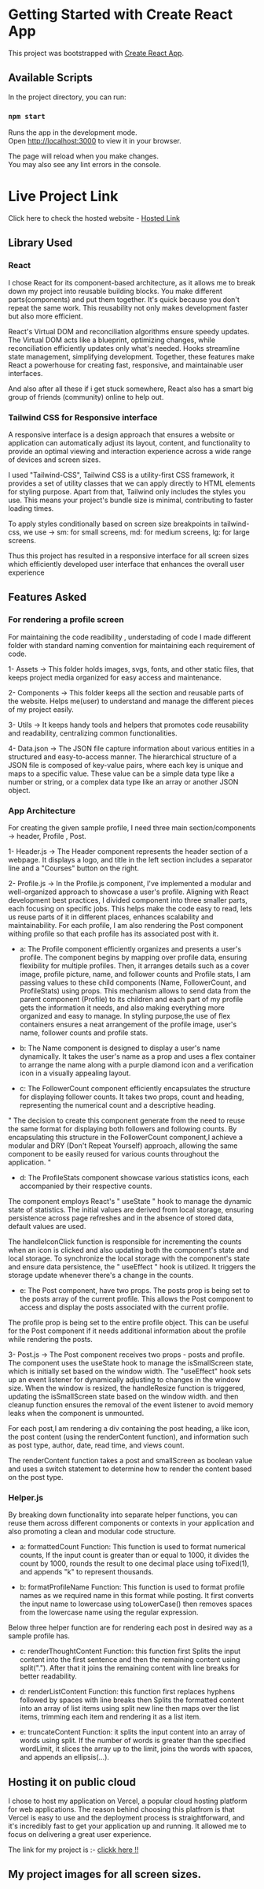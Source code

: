 
# Getting Started with Create React App

This project was bootstrapped with [Create React App](https://github.com/facebook/create-react-app).

## Available Scripts

In the project directory, you can run:

### `npm start`

Runs the app in the development mode.\
Open [http://localhost:3000](http://localhost:3000) to view it in your browser.

The page will reload when you make changes.\
You may also see any lint errors in the console.

# Live Project Link 

Click here to check the hosted website - [Hosted Link](https://ttt-frontend-assignment-vivek.vercel.app/)

## Library Used

### React 

I chose React for its component-based architecture, as it allows me to break down my project into reusable building blocks.
You make different parts(components) and put them together. It's quick because you don't repeat the same work. 
This reusability not only makes development faster but also more efficient. 

React's Virtual DOM and reconciliation algorithms ensure speedy updates. The Virtual DOM acts like a blueprint, optimizing changes, while reconciliation efficiently updates only what's needed. Hooks streamline state management, simplifying development. Together, these features make React a powerhouse for creating fast, responsive, and maintainable user interfaces.

And also after all these if i get stuck somewhere, React also has a smart big group of friends (community) online to help out.

### Tailwind CSS for Responsive interface

A responsive interface is a design approach that ensures a website or application can automatically adjust its layout, content, and functionality to provide an optimal viewing and interaction experience across a wide range of devices and screen sizes.

I used "Tailwind-CSS", Tailwind CSS is a utility-first CSS framework, it provides a set of utility classes that we can apply directly to HTML elements for styling purpose. Apart from that, Tailwind only includes the styles you use. This means your project's bundle size is minimal, contributing to faster loading times.

To apply styles conditionally based on screen size breakpoints in tailwind-css, we use ->  sm: for small screens, md: for medium screens, lg: for large screens.

Thus this project has resulted in a responsive interface for all screen sizes which efficiently developed user interface that enhances the overall user experience

## Features Asked

### For rendering a profile screen 

For maintaining the code readibility , understading of code I made different folder with standard naming convention for maintaining each requirement of code.

1- Assets ->  This folder holds images, svgs, fonts, and other static files, that keeps project media organized for easy access and maintenance.

2- Components ->  This folder keeps all the section and  reusable parts of the website. Helps me(user) to understand and manage the different pieces of my project easily.

3- Utils ->  It keeps handy tools and helpers that promotes code reusability and readability, centralizing common functionalities.

4- Data.json -> The JSON file capture information about various entities in a structured and easy-to-access manner.
The hierarchical structure of a JSON file is composed of key-value pairs, where each key is unique and maps to a specific value. These value can be a simple data type like a number or string, or a complex data type like an array or another JSON object.

### App Architecture 

For creating the given sample profile, I need three main section/components -> header, Profile , Post.

1- Header.js -> The Header component represents the header section of a webpage. It displays a logo, and title in the left section includes a separator line and a "Courses" button on the right. 

2- Profile.js ->  In the Profile.js component, I've implemented a modular and well-organized approach to showcase a user's profile. Aligning with React development best practices, I divided component into three smaller parts, each focusing on specific jobs. This helps make the code easy to read, lets us reuse parts of it in different places, enhances scalability and maintainability. For each profile, I am also rendering the Post component withing profile so that each profile has its associated post with it.

- a: The Profile component efficiently organizes and presents a user's profile. The component begins by mapping over profile data, ensuring flexibility for multiple profiles. Then, it arranges details such as a cover image, profile picture, name, and follower counts and Profile stats, I am passing values to these child components (Name, FollowerCount, and ProfileStats) using props. This mechanism allows to send data from the parent component (Profile) to its children and each part of my profile gets the information it needs, and also making everything more organized and easy to manage. In styling purpose,the use of flex containers ensures a neat arrangement of the profile image, user's name, follower counts and profile stats.

- b: The Name component is designed to display a user's name dynamically. It takes the user's name as a prop and uses a flex container to arrange the name along with a purple diamond icon and a verification icon in a visually appealing layout. 

- c: The FollowerCount component efficiently encapsulates the structure for displaying follower counts. It takes two props, count and heading, representing the numerical count and a descriptive heading.

" The decision to create this component generate from the need to reuse the same format for displaying both followers and following counts. By encapsulating this structure in the FollowerCount component,I achieve a modular and DRY (Don't Repeat Yourself) approach, allowing the same component to be easily reused for various counts throughout the application. "

- d: The ProfileStats component showcase various statistics icons, each accompanied by their respective counts. 

The component employs React's " useState " hook to manage the dynamic state of statistics. The initial values are derived from local storage, ensuring persistence across page refreshes and in the absence of stored data, default values are used. 

The handleIconClick function is responsible for incrementing the counts when an icon is clicked and also updating both the component's state and local storage. To synchronize the local storage with the component's state and ensure data persistence, the " useEffect " hook is utilized. It triggers the storage update whenever there's a change in the counts.

- e: The Post component, have two props. The posts prop is being set to the posts array of the current profile. This allows the Post component to access and display the posts associated with the current profile. 
  
The profile prop is being set to the entire profile object. This can be useful for the Post component if it needs additional information about the profile while rendering the posts.


3- Post.js -> The Post component  receives two props - posts and profile. 
The component uses the useState hook to manage the isSmallScreen state, which is initially set based on the window width. 
The "useEffect" hook sets up an event listener for  dynamically adjusting to changes in the window size. When the window is resized, the handleResize function is triggered, updating the isSmallScreen state based on the window width. and then cleanup function ensures the removal of the event listener to avoid memory leaks when the component is unmounted. 

For each post,I am rendering a div containing the post heading, a like icon, the post content (using the renderContent function), and information such as post type, author, date, read time, and views count.

The renderContent function takes a post and  smallScreen as boolean value and uses a switch statement to determine how to render the content based on the post type. 

### Helper.js

By breaking down functionality into separate helper functions, you can reuse them across different components or contexts in your application and also promoting a clean and modular code structure.

- a: formattedCount Function: This function is used to format numerical counts, If the input count is greater than or equal to 1000, it divides the count by 1000, rounds the result to one decimal place using toFixed(1), and appends "k" to represent thousands.

- b: formatProfileName Function: This function is used to format profile names as we required name in this format while posting. It first converts the input name to lowercase using toLowerCase() then removes spaces from the lowercase name using the regular expression.

Below three helper function are for rendering each post in desired way as a sample profile has. 

- c: renderThoughtContent Function: this function first Splits the input content into the first sentence and then the remaining content using split("."). After that it joins the remaining content with line breaks for better readability.

- d: renderListContent Function: this function first replaces hyphens followed by spaces with line breaks  then Splits the formatted content into an array of list items using split new line then maps over the list items, trimming each item and rendering it as a list item.
  
- e: truncateContent Function: it splits the input content into an array of words using split. 
If the number of words is greater than the specified wordLimit, it slices the array up to the limit, joins the words with spaces, and appends an ellipsis(...).

## Hosting it on public cloud

I chose to host my application on Vercel, a popular cloud hosting platform for web applications. The reason behind choosing this platfrom is that Vercel is easy to use and the deployment process is straightforward, and it's incredibly fast to get your application up and running. It allowed me to focus on delivering a great user experience.

The link for my project is :- [clickk here !!](https://ttt-frontend-assignment-vivek.vercel.app/)

## My project images for all screen sizes.












